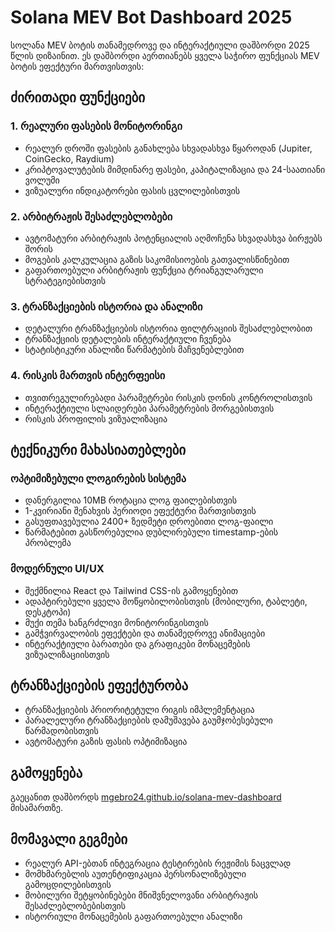 # Solana MEV Bot Dashboard 2025

სოლანა MEV ბოტის თანამედროვე და ინტერაქტიული დაშბორდი 2025 წლის დიზაინით. ეს დაშბორდი აერთიანებს ყველა საჭირო ფუნქციას MEV ბოტის ეფექტური მართვისთვის:

## ძირითადი ფუნქციები

### 1. რეალური ფასების მონიტორინგი
- რეალურ დროში ფასების განახლება სხვადასხვა წყაროდან (Jupiter, CoinGecko, Raydium)
- კრიპტოვალუტების მიმდინარე ფასები, კაპიტალიზაცია და 24-საათიანი ვოლუმი
- ვიზუალური ინდიკატორები ფასის ცვლილებისთვის

### 2. არბიტრაჟის შესაძლებლობები
- ავტომატური არბიტრაჟის პოტენციალის აღმოჩენა სხვადასხვა ბირჟებს შორის
- მოგების კალკულაცია გაზის საკომისიოების გათვალისწინებით
- გაფართოებული არბიტრაჟის ფუნქცია ტრიანგულარული სტრატეგიებისთვის

### 3. ტრანზაქციების ისტორია და ანალიზი
- დეტალური ტრანზაქციების ისტორია ფილტრაციის შესაძლებლობით
- ტრანზაქციის დეტალების ინტერაქტიული ჩვენება
- სტატისტიკური ანალიზი წარმატების მაჩვენებლებით

### 4. რისკის მართვის ინტერფეისი
- თვითრეგულირებადი პარამეტრები რისკის დონის კონტროლისთვის
- ინტერაქტიული სლაიდერები პარამეტრების მორგებისთვის
- რისკის პროფილის ვიზუალიზაცია

## ტექნიკური მახასიათებლები

### ოპტიმიზებული ლოგირების სისტემა
- დანერგილია 10MB როტაცია ლოგ ფაილებისთვის
- 1-კვირიანი შენახვის პერიოდი ეფექტური მართვისთვის
- გასუფთავებულია 2400+ ზედმეტი დროებითი ლოგ-ფაილი
- წარმატებით გასწორებულია დუბლირებული timestamp-ების პრობლემა

### მოდერნული UI/UX
- შექმნილია React და Tailwind CSS-ის გამოყენებით
- ადაპტირებული ყველა მოწყობილობისთვის (მობილური, ტაბლეტი, დესკტოპი)
- მუქი თემა ხანგრძლივი მონიტორინგისთვის
- გამჭვირვალობის ეფექტები და თანამედროვე ანიმაციები
- ინტერაქტიული ბარათები და გრაფიკები მონაცემების ვიზუალიზაციისთვის

## ტრანზაქციების ეფექტურობა

- ტრანზაქციების პრიორიტეტული რიგის იმპლემენტაცია
- პარალელური ტრანზაქციების დამუშავება გაუმჯობესებული წარმადობისთვის
- ავტომატური გაზის ფასის ოპტიმიზაცია

## გამოყენება

გაეცანით დაშბორდს [mgebro24.github.io/solana-mev-dashboard](https://mgebro24.github.io/solana-mev-dashboard/) მისამართზე.

## მომავალი გეგმები

- რეალურ API-ებთან ინტეგრაცია ტესტირების რეჟიმის ნაცვლად
- მომხმარებლის აუთენტიფიკაცია პერსონალიზებული გამოცდილებისთვის
- მობილური შეტყობინებები მნიშვნელოვანი არბიტრაჟის შესაძლებლობებისთვის
- ისტორიული მონაცემების გაფართოებული ანალიზი
